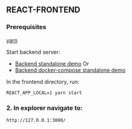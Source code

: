 ## REACT-FRONTEND

### Prerequisites

[yarn](https://classic.yarnpkg.com/en/docs/install/#debian-stable)

Start backend server:
* [Backend standalone demo](../backend/StandAloneDemo.md)
Or
* [Backend docker-compose standalone demo](../backend/StandAloneDemoDC.md)

In the frontend directory, run:

`REACT_APP_LOCAL=1 yarn start`

### 2. In explorer navigate to:

```
http://127.0.0.1:3000/
```